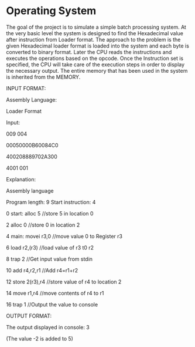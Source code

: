 # Operating System
The goal of the project is to simulate a simple batch processing system. At the very basic level the system is designed to find the Hexadecimal value after instruction from Loader format. The approach to the problem is the given Hexadecimal loader format is loaded into the system and each byte is converted to binary format. Later the CPU reads the instructions and executes the operations based on the opcode. Once the Instruction set is specified, the CPU will take care of the execution steps in order to display the necessary output. The entire memory that has been used in the system is inherited from the MEMORY.

INPUT FORMAT:

Assembly Language: 

Loader Format 

Input: 

009 004 

00050000B60084C0 

400208889702A300 

4001 001

Explanation:

Assembly language

Program length: 9 Start instruction: 4

0 start: alloc 5 //store 5 in location 0

2 alloc 0 //store 0 in location 2

4 main: movei r3,0 //move value 0 to Register r3

6 load r2,(r3) //load value of r3 t0 r2

8 trap 2 //Get input value from stdin

10 add r4,r2,r1 //Add r4=r1+r2

12 store 2(r3),r4 //store value of r4 to location 2

14 move r1,r4 //move contents of r4 to r1

16 trap 1 //Output the value to console

OUTPUT FORMAT: 

The output displayed in console: 3 

(The value -2 is added to 5)
